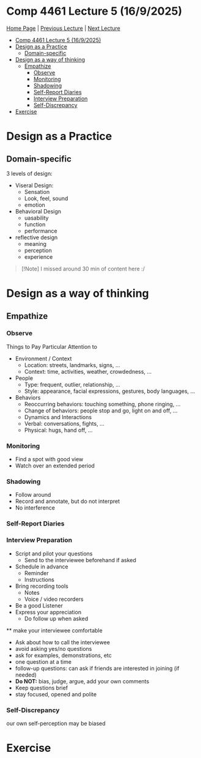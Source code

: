 # Comp 4461 Lecture 5 (16/9/2025)
[Home Page](../../README.md) | [Previous Lecture](./notes_L4.md) | [Next Lecture]()

- [Comp 4461 Lecture 5 (16/9/2025)](#comp-4461-lecture-5-1692025)
- [Design as a Practice](#design-as-a-practice)
  - [Domain-specific](#domain-specific)
- [Design as a way of thinking](#design-as-a-way-of-thinking)
  - [Empathize](#empathize)
    - [Observe](#observe)
    - [Monitoring](#monitoring)
    - [Shadowing](#shadowing)
    - [Self-Report Diaries](#self-report-diaries)
    - [Interview Preparation](#interview-preparation)
    - [Self-Discrepancy](#self-discrepancy)
- [Exercise](#exercise)


# Design as a Practice

## Domain-specific

3 levels of design: 
- Viseral Design:
  - Sensation
  - Look, feel, sound
  - emotion
- Behavioral Design
  - uasability
  - function
  - performance
- reflective design
  - meaning
  - perception
  - experience


> [!Note] I missed around 30 min of content here
> :/



# Design as a way of thinking

## Empathize

### Observe 
Things to Pay Particular Attention to
- Environment / Context
  - Location: streets, landmarks, signs, ...
  - Context: time, activities, weather, crowdedness, ...
- People
  - Type: frequent, outlier, relationship, ...
  - Style: appearance, facial expressions, gestures, body languages, ...
- Behaviors
  - Reoccurring behaviors: touching something, phone ringing, ...
  - Change of behaviors: people stop and go, light on and off, ...
  - Dynamics and Interactions
  - Verbal: conversations, fights, ...
  - Physical: hugs, hand off, ...

### Monitoring
- Find a spot with good view
- Watch over an extended period

### Shadowing
- Follow around
- Record and annotate, but do not interpret
- No interference

### Self-Report Diaries


### Interview Preparation
- Script and pilot your questions
  - Send to the interviewee beforehand if asked
- Schedule in advance
  - Reminder
  - Instructions
- Bring recording tools
  - Notes
  - Voice / video recorders
- Be a good Listener
- Express your appreciation
  - Do follow up when asked

** make your interviewee comfortable
- Ask about how to call the interviewee
- avoid asking yes/no questions
- ask for examples, demonstrations, etc 
- one question at a time
- follow-up questions: can ask if friends are interested in joining (if needed)
- **Do NOT:** bias, judge, argue, add your own comments
- Keep questions brief
- stay focused, opened and polite


### Self-Discrepancy
our own self-perception may be biased



# Exercise
